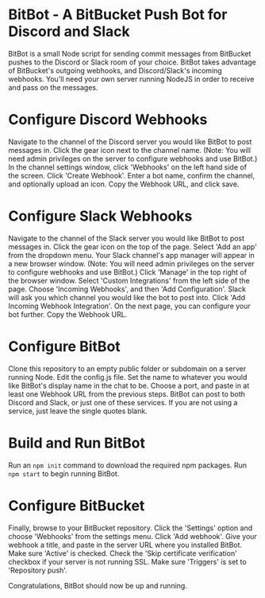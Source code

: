 # BitBot - A BitBucket Push Bot for Discord and Slack

BitBot is a small Node script for sending commit messages from BitBucket pushes to the Discord or Slack room of your choice. BitBot takes advantage of BitBucket's outgoing webhooks, and Discord/Slack's incoming webhooks. You'll need your own server running NodeJS in order to receive and pass on the messages.

# Configure Discord Webhooks

Navigate to the channel of the Discord server you would like BitBot to post messages in. Click the gear icon next to the channel name. (Note: You will need admin privileges on the server to configure webhooks and use BitBot.) In the channel settings window, click 'Webhooks' on the left hand side of the screen. Click 'Create Webhook'. Enter a bot name, confirm the channel, and optionally upload an icon. Copy the Webhook URL, and click save.

# Configure Slack Webhooks

Navigate to the channel of the Slack server you would like BitBot to post messages in. Click the gear icon on the top of the page. Select 'Add an app' from the dropdown menu. Your Slack channel's app manager will appear in a new browser window. (Note: You will need admin privileges on the server to configure webhooks and use BitBot.) Click 'Manage' in the top right of the browser window. Select 'Custom Integrations' from the left side of the page. Choose 'Incoming Webhooks', and then 'Add Configuration'. Slack will ask you which channel you would like the bot to post into. Click 'Add Incoming Webhook Integration'. On the next page, you can configure your bot further. Copy the Webhook URL.

# Configure BitBot

Clone this repository to an empty public folder or subdomain on a server running Node. Edit the config.js file. Set the name to whatever you would like BitBot's display name in the chat to be. Choose a port, and paste in at least one Webhook URL from the previous steps. BitBot can post to both Discord and Slack, or just one of these services. If you are not using a service, just leave the single quotes blank.

# Build and Run BitBot

Run an `npm init` command to download the required npm packages. Run `npm start` to begin running BitBot.

# Configure BitBucket

Finally, browse to your BitBucket repository. Click the 'Settings' option and choose 'Webhooks' from the settings menu. Click 'Add webhook'. Give your webhook a title, and paste in the server URL where you installed BitBot. Make sure 'Active' is checked. Check the 'Skip certificate verification' checkbox if your server is not running SSL. Make sure 'Triggers' is set to 'Repository push'.

Congratulations, BitBot should now be up and running.
